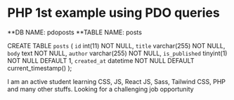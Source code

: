 # PHP 1st example using PDO queries

**DB NAME: pdoposts
**TABLE NAME: posts

CREATE TABLE `posts` (
  `id` int(11) NOT NULL,
  `title` varchar(255) NOT NULL,
  `body` text NOT NULL,
  `author` varchar(255) NOT NULL,
  `is_published` tinyint(1) NOT NULL DEFAULT 1,
  `created_at` datetime NOT NULL DEFAULT current_timestamp()
);

I am an active student learning CSS, JS, React JS, Sass, Tailwind CSS, PHP and many other stuffs. Looking for a challenging job opportunity
